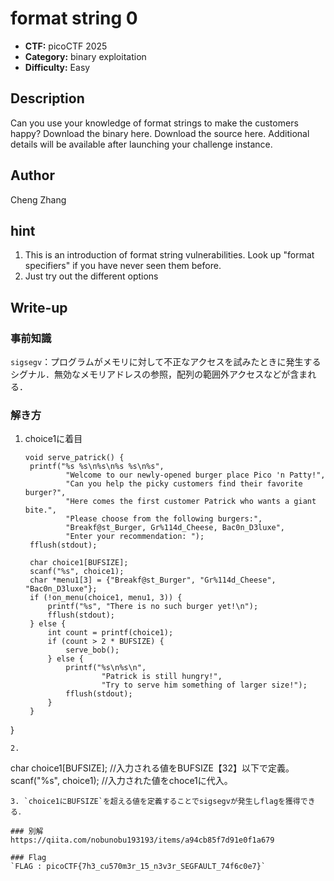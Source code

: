 # format string 0

- **CTF:** picoCTF 2025
- **Category:** binary exploitation
- **Difficulty:** Easy

## Description

Can you use your knowledge of format strings to make the customers happy?
Download the binary here.
Download the source here.
Additional details will be available after launching your challenge instance.

## Author
Cheng Zhang

## hint
1. This is an introduction of format string vulnerabilities. Look up "format specifiers" if you have never seen them before.
2. Just try out the different options


## Write-up

### 事前知識
`sigsegv`：プログラムがメモリに対して不正なアクセスを試みたときに発生するシグナル．無効なメモリアドレスの参照，配列の範囲外アクセスなどが含まれる．

### 解き方
1. choice1に着目
   ```
   void serve_patrick() {
    printf("%s %s\n%s\n%s %s\n%s",
            "Welcome to our newly-opened burger place Pico 'n Patty!",
            "Can you help the picky customers find their favorite burger?",
            "Here comes the first customer Patrick who wants a giant bite.",
            "Please choose from the following burgers:",
            "Breakf@st_Burger, Gr%114d_Cheese, Bac0n_D3luxe",
            "Enter your recommendation: ");
    fflush(stdout);

    char choice1[BUFSIZE];
    scanf("%s", choice1);
    char *menu1[3] = {"Breakf@st_Burger", "Gr%114d_Cheese", "Bac0n_D3luxe"};
    if (!on_menu(choice1, menu1, 3)) {
        printf("%s", "There is no such burger yet!\n");
        fflush(stdout);
    } else {
        int count = printf(choice1);
        if (count > 2 * BUFSIZE) {
            serve_bob();
        } else {
            printf("%s\n%s\n",
                    "Patrick is still hungry!",
                    "Try to serve him something of larger size!");
            fflush(stdout);
        }
    }
}
   ```
2.
```
char choice1[BUFSIZE];
//入力される値をBUFSIZE【32】以下で定義。
scanf("%s", choice1);
//入力された値をchoce1に代入。
```
3. `choice1にBUFSIZE`を超える値を定義することでsigsegvが発生しflagを獲得できる．

### 別解
https://qiita.com/nobunobu193193/items/a94cb85f7d91e0f1a679

### Flag
`FLAG : picoCTF{7h3_cu570m3r_15_n3v3r_SEGFAULT_74f6c0e7}`
